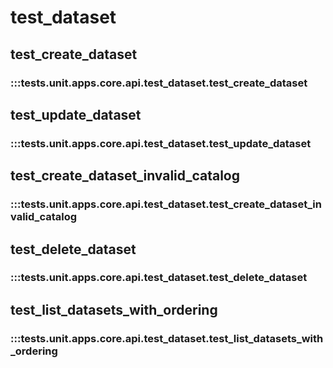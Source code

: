 # test_dataset

## test_create_dataset

### :::tests.unit.apps.core.api.test_dataset.test_create_dataset

## test_update_dataset

### :::tests.unit.apps.core.api.test_dataset.test_update_dataset

## test_create_dataset_invalid_catalog

### :::tests.unit.apps.core.api.test_dataset.test_create_dataset_invalid_catalog

## test_delete_dataset

### :::tests.unit.apps.core.api.test_dataset.test_delete_dataset

## test_list_datasets_with_ordering

### :::tests.unit.apps.core.api.test_dataset.test_list_datasets_with_ordering

